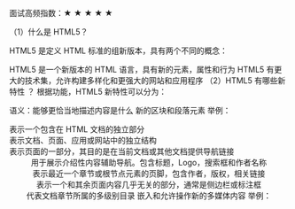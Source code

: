 面试高频指数：★ ★ ★ ★ ★

（1）什么是 HTML5？

HTML5 是定义 HTML 标准的组新版本，具有两个不同的概念：

HTML5 是一个新版本的 HTML 语言，具有新的元素，属性和行为
HTML5 有更大的技术集，允许构建多样化和更强大的网站和应用程序
（2）HTML5 有哪些新特性 ？
根据功能，HTML5 新特性可以分为：

语义：能够更恰当地描述内容是什么
新的区块和段落元素
举例：
<section> 表示一个包含在 HTML 文档的独立部分
<article> 表示文档、页面、应用或网站中的独立结构
<nav> 表示页面的一部分，其目的是在当前文档或其他文档提供导航链接
<header> 用于展示介绍性内容辅助导航。包含标题，Logo，搜索框和作者名称
<footer> 表示最近一个章节或根节点元素的页脚，包含作者，版权，相关链接
<aside> 表示一个和其余页面内容几乎无关的部分，通常是侧边栏或标注框
<hgroup>代表文档章节所属的多级别目录
嵌入和允许操作新的多媒体内容
举例：
<audio> 用于在文档中嵌入音频内容
<video> 用于再文档嵌入媒体播放器，支持视频及音频播放
表单的改进
强制性校验 API
举例：
required 必填属性
pattern 声明正则校验规则属性
minlength 和 maxlength 限制输入的长度
constraint validation API 检测和自定义表单元素的状态
新 <input> 元素的 type 属性值
举例：
color 取色器
date 日期控件
detetime-local 不包括时区的日期控件
month 输入年和月的控件，没有时区
range 输入不需要精确地数字空间
search 搜索字符串的单行文字区域
tel 输入电话号码的控件
time 输入时间的控件
url 输入并校验 URL 的控件
其它新的语义元素
举例：
<mark> 为表示引用或符号目的而标记或突出显示的文本
<figure> 常与 <figcaption> 配合使用，表示独立的说明内容
<data> 将一个指定内容和机器可读的翻译联系在一起
<time> 表示机器可读的 24 小时制的时间或者公历日期
<progress> 显示一项任务的完成进度
<meter> 用来显示已知范围的标量值或者分数值
<main> 呈现了文档的 <body> 或应用的主体部分
output 表示计算或用户操作的结果
<iframe> 的改进
精确控制 <iframe> 元素的安全级别和期望的渲染
举例：
sandbox 对呈现在 iframe 框架中的内容启用一些额外的限制条件
srcdoc 支持的浏览器优先使用 srcdoc 代替 src
MathML
用于描述数学公式、符号的一种标记语言，允许直接嵌入数学公式
连通性：能够通过创新的新技术方法进行通信
Web Sockets
允许在页面和服务器之间建立持久连接，并通过这种方法来交换非 HTML 数据
Server-sent events
允许服务器向客户端推送事件
WebRTC
支持在浏览器客户端之间语音 / 视频交流和数据分享的技术
浏览器原生支持点对点的分享应用数据和进行电话会议
离线 & 存储：能够让网页再客户端本地存储数据并且更高效地离线运行
离线资源：应用程序缓存
缓存 .manifest 上的资源，离线或资源没有更新时，浏览器会加载缓存的离线资源
在线和离线事件
navigator.onLine 返回在线 true 或离线 false
online 和 offline 事件
window document document.body 使用 addEventListener
document document.body 的 .ononline 或 .onoffline 属性设为一个 JavaScript Function 对象
<body> 标签上指定 ononline="..." 或 onoffline="..." 属性
WHATWG 客户端会话和持久化存储（又名 DOM 存储）
Storage
DOM 存储被设计为用户提供一个更大存储量，更安全，更便捷的存储方法
代替掉将一些不需要让服务器知道的信息存储到 cookies 里的这种传统方法
构造函数 Storage 及其实例
seesionStorage 全局对象，维护着页面会话期间有效的存储空间，重新载入或从崩溃中恢复不会丢失
localStorage 全局对象，本次持久化存储，隐身模式下关闭浏览器会丢弃
IndexedDB
用于在客户端存储大量的结构化数据，包括文件 / 二进制大型对象（blobs）
使用索引实现对数据的高性能搜索
在 Web 应用程序中使用文件
File API：可以访问 FileList，包含表示用户所选择的 File 对象
name 文件名称，只读字符串，只包含文件名，不包含任何路径信息
size 以字节数为单位的文件大小，只读的 64 位整数
type 文件的 MIME 类型，只读字符串，当类型不能确定为 ""
通过 change 事件访问被选择的文件
this.files
通过 drogenter dragover drag 的 dataTransfer 的 files 中获取文件列表
对象 URL window.URL.createObjectURL() 和 window.URL.revokeObjectURL()
多媒体：加快普及 video 和 audio 应用，丰富 web 表现力
HTML5 音视频
<video> 和 <audio> 标签以及 JavaScript 和 APIs 用于对其进行控制
WebRTC
支持在浏览器客户端之间语音 / 视频交流和数据分享的技术
浏览器原生支持点对点的分享应用数据和进行电话会议
Camera API
使用手机的摄像头拍照，然后把拍到的照片发送给当前网页
Track 和 WebVTT
<track> 元素怒被当作媒体元素 <audio> 和 <video> 的子元素
WebVTT（Web 视频文本跟踪格式）使用 <track> 元素现实定时文本轨道（如字幕或标题）的格式化，支持 VTTCue 和 VTTRegion 接口
2D/3D 绘图 & 效果：提供定制图形、动画界面的新选择
Canvas
<canvas> 元素被用来通过 JavaScript （Canvas API 或 WebGL API）绘制图形及图形动画
HTML5 文本 API 由 <canvas> 支持
fillText(text, x, y, [, maxWidth]) 在指定的 (x, y) 位置填充指定的文本
strokeText(text, x, y, [, maxWidth] 在指定的 (x, y) 位置绘制文本边框
WebGL
WebGL （Web 图形库） 是一个 JavaScript API，可在任何兼容的 Web 浏览器中渲染高性能的交互式 3D 和 2D 图形，无需使用插件
WebGL 引入 OpenGL ES 2.0，通过 canvas.getContext('webgl') 使用
WebGL 2 引入 OpenGL ES 3.0，通过 canvas.getContext('webgl2') 使用
SVG
SVG （可缩放矢量图形）是一种描述二维的矢量图形，基于 XML 的标记语言
优雅而简洁地渲染不同大小的图形，并和 CSS，DOM，JavaScript 和 SMIL 等其他网络标准无缝衔接
可以搜索、索引、编写脚本和压缩，也可以使用任何文本编辑器和绘图软件来创建和编辑 SVG
性能 & 集成：提供作用显著的性能优化方案，更有效地使用设备硬件
Web Workers
为 Web 内容在后台线程中运行脚本提供一种简单方法
线程可以执行任务而不干扰用户界面
专用 worker
new Worker() 构建
通过 postMessage() 和 onmessage 事件函数发送和接收消息
共享 worker
new SharedWorker() 构建
通过 po``r``t``.``postMessage() 和 po``r``t.onmessage 事件函数发送和接收消息
worker 中需先使用 onconnect 获取 port
XMLHttpRequest Level 2
可以设置 HTTP 请求的时限
可以使用 FormData 对象管理表单数据
可以上传文件
可以请求不同域名下的数据（跨域请求）
可以获取服务器端的二进制数据
可以获得数据传输的进度信息
即时编译的 JavaScript 引擎
新一代的 JavaScript 引擎更强大，性能更杰出
History API
History 接口允许操作浏览器的曾经在标签页或者框架里访问的会话历史记录
属性
History.length 返回一个整数，该整数表示会话历史中元素的数目，包括当前加载的页
History.scrollRestoration 允许 Web 应用程序在历史导航上显式地设置默认滚动恢复行为。此属性可以是自动的（auto）或者手动的（manual）
History.state 返回一个表示历史堆栈顶部的状态的值。这是一种可以不必等待 popstate 事件而查看状态的方式
方法
History.back() 在浏览器历史记录里前往上一页，用户可以点击浏览器左上角的返回按钮模拟此方法，等价于 history.go(-1)
History.forward() 在浏览器历史记录中前往下一页，用户可以点击浏览器左上角的前进按钮模拟此方法，等价于 history.go(1)
History.go() 通过当前页面的相对位置从浏览器历史记录（会话记录）加载页面
History.pushState() 按指定的名称和 URL（如果提供该参数）将数据 push 进会话历史栈，数据被 DOM 进行不透明处理，你可以指定任何可以被序列化的 JavaScript 对象
History.replaceState() 按指定的数据，名称和 URL（如果提供该参数）更新历史栈上最新的入口。这个数据被 DOM 进行了不透明处理。您可以指定任何可以被序列化的 JavaScript 对象
Content Editable
HTML 中任何元素都可以被编辑，设置 contenteditable 属性为 true 即可
HTML5 将此属性标准化
HTML 拖放 API
HTML 拖放（Drag and Drop）接口使应用程序能够在浏览器中私用拖放功能
引入拖放功能的基本步骤
确定可拖拽元素
给元素添加 draggable 属性，添加全局事件处理函数 ondragstart
定义拖拽数据
通过 drag event 的 dataTransfer 属性访问事件数据
通过 dataTransfer 的 setData() 方法为拖拽数据添加一个项
通过 dataTransfer 的 setDrageImage 方法定义拖拽图像
通过 dataTransfer 的 dropEffect 属性定义拖拽效果
copy 表明拖拽的数据将从它原本的位置拷贝到目标的位置
move 表明被拖拽的数据将被移动
link 表明拖拽源位置和目标之间将会创建一些关系表格或是连接
确定放置区域
给元素添加 ondragover 和 ondrop 事件处理程序属性
定义放置效果
通过 dataTransfer 的 dropEffect 属性定义拖拽效果
拖拽结束
拖拽操作结束时，在源元素（开始拖拽时的目标元素）上触发 dragend 事件
不管拖拽是完成还是取消，这个事件都会被触发
HTML 焦点管理
DOM 属性 activeElement 与方法 hasFocus() 为程序按提供了更好的控制页面交互的能力，特别是丢与用户行为引发的交互
activeElement 只读属性，用来返回当前在 DOM 或者 shadow DOM 树中处于聚焦状态的 Element
Do``cumen``t.hasFocus() 方法返回一个 Boolean，表明当前文档或者文档内的节点是否获得了焦点。该方法可以用来判断当前文档中的活动元素是否获得了焦点
两者关系
获得焦点的元素一定是当前文档的活动元素
一个文档中的活动元素不一定获得了焦点
基于 Web 的协议处理程序
使用 navigator.registerProtoolHandler(sch``em``e,``ur``l``, tit``le) 方法把 web 应用程序注册成一个协议处理程序
requestAnimationFrame
传入一个回调函数，该回调函数会在浏览器下一次重绘之前执行
全屏 API
全屏 API 为使用用户的整个屏幕展现网络内容提供了一种简单的方式，不需要时退出全屏模式
方法
Document.exitFullscreen() 用于请求从全屏模式切换到窗口模式，会返回一个 Promise，会在全屏模式完全关闭的时候，被重置为 resolved 状态
Element.requestFullscreen() 请求浏览器将特定元素置为全屏模式，隐去屏幕上的浏览器所有 UI 元素，以及其它应用
属性
DocumentOrShadowRoot.fullscreenElement fullscreenElement 属性提供了当前在 DOM（或者 shadow DOM）里被展示为全屏模式的 Element，如果这个值为 null，文档不处于全屏模式
Document.fullscreenEnabled fullscreenEnabled 属性提供了启用全屏模式的可能性。当它的值是 false 的时候，表示全屏模式不可用
事件处理程序
Document 事件处理程序 onfullscreenchange 和 onfullscreenerror
Element 事件处理程序 onfullscreenchange 和 onfullscreenerror
指针锁定 API
光标移到浏览器或者屏幕区域之外，指针锁定也能够让你访问鼠标事件
指针锁定是持久性的。指针锁定不释放鼠标，直到作出一个显式的 API 调用或者用户使用一个专门的释放手势
指针锁定不局限于浏览器或者屏幕边界
指针锁定持续发送事件，而不管鼠标按钮状态如何
指针锁定隐藏光标
指针锁定目前需要先进入全屏模式 requestFullscreen() 然后执行 requestPointerLock() 方法
在线和离线事件
navigator.onLine 返回在线 true 或离线 false
online 和 offline 事件
window document document.body 使用 addEventListener
document document.body 的 .ononline 或 .onoffline 属性设为一个 JavaScript Function 对象
<body> 标签上指定 ononline="..." 或 onoffline="..." 属性
设备访问 ：能够处理各种输入和输出设备
Camera API
使用手机的摄像头拍照，然后把拍到的照片发送给当前网页
触摸事件
触摸事件提供了在触摸屏或触控板商解释手指（或触控笔）活动的能力
触摸事件接口可为程序提供多点触控交互的支持，分为开始、移动、结束三个阶段
接口
TouchEvent 接口将当前所有活动的触摸点封装起来
Touch 接口表示单独一个触摸点，其中包括浏览器视角的相对坐标
TouchList 表示一组 Touch，用于多点触控的情况
使用地理位置定位
地理位置 API 允许用户向 Web 应用程序提供他们的位置
出于隐私考虑，报告地理位置和前会先请求用户许可
方法，通过 navigator.geolocation 提供
getCurrentPosition(success[, error[, options]]) 用来获取设备当前位置
watchPosition(success[, error, options]]) 用于注册监听器，在设备的地理位置发生改变的时候自动被调用，返回一个 id
clearWatch(id) 清除注册的位置及错误监听器
检测设备方向
DeviceOrientationEvent 它会在加速度传感器检测到设备在方向上产生变化时触发
DeviceMotionEvent 它会在加速度发生改变时触发
指针锁定 API
光标移到浏览器或者屏幕区域之外，指针锁定也能够让你访问鼠标事件
指针锁定是持久性的。指针锁定不释放鼠标，直到作出一个显式的 API 调用或者用户使用一个专门的释放手势
指针锁定不局限于浏览器或者屏幕边界
指针锁定持续发送事件，而不管鼠标按钮状态如何
指针锁定隐藏光标
指针锁定目前需要先进入全屏模式 requestFullscreen() 然后执行 requestPointerLock() 方法
